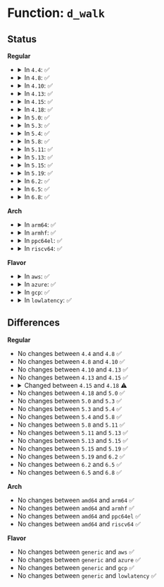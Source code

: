 # Function: <code>d_walk</code>

## Status
<b>Regular</b>
<ul>
<li>
<details>
<summary>In <code>4.4</code>: ✅</summary>

```c
void d_walk(struct dentry *parent, void *data, enum d_walk_ret (*enter)(void *, struct dentry *), void (*finish)(void *));
```

**Collision:** Unique Global

**Inline:** No

**Transformation:** False

**Instances:**

```
In fs/dcache.c (ffffffff81222ef0)
Location: fs/dcache.c:1159
Inline: False
Direct callers:
  - fs/dcache.c:have_submounts
  - fs/dcache.c:d_genocide
  - fs/dcache.c:shrink_dcache_parent
  - fs/dcache.c:do_one_tree
```
**Symbols:**

```
ffffffff81222ef0-ffffffff8122317c: d_walk (STB_GLOBAL)
```
</details>
</li>
<li>
<details>
<summary>In <code>4.8</code>: ✅</summary>

```c
void d_walk(struct dentry *parent, void *data, enum d_walk_ret (*enter)(void *, struct dentry *), void (*finish)(void *));
```

**Collision:** Unique Global

**Inline:** No

**Transformation:** False

**Instances:**

```
In fs/dcache.c (ffffffff8124acf0)
Location: fs/dcache.c:1167
Inline: False
Direct callers:
  - fs/dcache.c:d_genocide
  - fs/dcache.c:do_one_tree
  - fs/dcache.c:shrink_dcache_parent
  - fs/dcache.c:have_submounts
```
**Symbols:**

```
ffffffff8124acf0-ffffffff8124af96: d_walk (STB_GLOBAL)
```
</details>
</li>
<li>
<details>
<summary>In <code>4.10</code>: ✅</summary>

```c
void d_walk(struct dentry *parent, void *data, enum d_walk_ret (*enter)(void *, struct dentry *), void (*finish)(void *));
```

**Collision:** Unique Global

**Inline:** No

**Transformation:** False

**Instances:**

```
In fs/dcache.c (ffffffff8125dcb0)
Location: fs/dcache.c:1167
Inline: False
Direct callers:
  - fs/dcache.c:d_genocide
  - fs/dcache.c:do_one_tree
  - fs/dcache.c:shrink_dcache_parent
  - fs/dcache.c:path_has_submounts
```
**Symbols:**

```
ffffffff8125dcb0-ffffffff8125df56: d_walk (STB_GLOBAL)
```
</details>
</li>
<li>
<details>
<summary>In <code>4.13</code>: ✅</summary>

```c
void d_walk(struct dentry *parent, void *data, enum d_walk_ret (*enter)(void *, struct dentry *), void (*finish)(void *));
```

**Collision:** Unique Global

**Inline:** No

**Transformation:** False

**Instances:**

```
In fs/dcache.c (ffffffff8126b4e0)
Location: fs/dcache.c:1200
Inline: False
Direct callers:
  - fs/dcache.c:d_genocide
  - fs/dcache.c:do_one_tree
  - fs/dcache.c:shrink_dcache_parent
  - fs/dcache.c:path_has_submounts
```
**Symbols:**

```
ffffffff8126b4e0-ffffffff8126b77d: d_walk (STB_GLOBAL)
```
</details>
</li>
<li>
<details>
<summary>In <code>4.15</code>: ✅</summary>

```c
void d_walk(struct dentry *parent, void *data, enum d_walk_ret (*enter)(void *, struct dentry *), void (*finish)(void *));
```

**Collision:** Unique Global

**Inline:** No

**Transformation:** False

**Instances:**

```
In fs/dcache.c (ffffffff8128dd60)
Location: fs/dcache.c:1212
Inline: False
Direct callers:
  - fs/dcache.c:d_genocide
  - fs/dcache.c:d_invalidate
  - fs/dcache.c:do_one_tree
  - fs/dcache.c:shrink_dcache_parent
  - fs/dcache.c:path_has_submounts
```
**Symbols:**

```
ffffffff8128dd60-ffffffff8128e006: d_walk (STB_GLOBAL)
```
</details>
</li>
<li>
<details>
<summary>In <code>4.18</code>: ✅</summary>

```c
void d_walk(struct dentry *parent, void *data, enum d_walk_ret (*enter)(void *, struct dentry *));
```

**Collision:** Unique Global

**Inline:** No

**Transformation:** False

**Instances:**

```
In fs/dcache.c (ffffffff812b6250)
Location: fs/dcache.c:1241
Inline: False
Direct callers:
  - fs/dcache.c:d_genocide
  - fs/dcache.c:do_one_tree
  - fs/dcache.c:shrink_dcache_parent
  - fs/dcache.c:path_has_submounts
```
**Symbols:**

```
ffffffff812b6250-ffffffff812b64e1: d_walk (STB_GLOBAL)
```
</details>
</li>
<li>
<details>
<summary>In <code>5.0</code>: ✅</summary>

```c
void d_walk(struct dentry *parent, void *data, enum d_walk_ret (*enter)(void *, struct dentry *));
```

**Collision:** Unique Global

**Inline:** No

**Transformation:** False

**Instances:**

```
In fs/dcache.c (ffffffff812cae90)
Location: fs/dcache.c:1250
Inline: False
Direct callers:
  - fs/dcache.c:d_genocide
  - fs/dcache.c:do_one_tree
  - fs/dcache.c:shrink_dcache_parent
  - fs/dcache.c:path_has_submounts
```
**Symbols:**

```
ffffffff812cae90-ffffffff812cb121: d_walk (STB_GLOBAL)
```
</details>
</li>
<li>
<details>
<summary>In <code>5.3</code>: ✅</summary>

```c
void d_walk(struct dentry *parent, void *data, enum d_walk_ret (*enter)(void *, struct dentry *));
```

**Collision:** Unique Global

**Inline:** No

**Transformation:** False

**Instances:**

```
In fs/dcache.c (ffffffff812e7ea0)
Location: fs/dcache.c:1267
Inline: False
Direct callers:
  - fs/dcache.c:d_genocide
  - fs/dcache.c:do_one_tree
  - fs/dcache.c:shrink_dcache_parent
  - fs/dcache.c:shrink_dcache_parent
  - fs/dcache.c:path_has_submounts
```
**Symbols:**

```
ffffffff812e7ea0-ffffffff812e812b: d_walk (STB_GLOBAL)
```
</details>
</li>
<li>
<details>
<summary>In <code>5.4</code>: ✅</summary>

```c
void d_walk(struct dentry *parent, void *data, enum d_walk_ret (*enter)(void *, struct dentry *));
```

**Collision:** Unique Global

**Inline:** No

**Transformation:** False

**Instances:**

```
In fs/dcache.c (ffffffff812f9a30)
Location: fs/dcache.c:1267
Inline: False
Direct callers:
  - fs/dcache.c:d_genocide
  - fs/dcache.c:do_one_tree
  - fs/dcache.c:shrink_dcache_parent
  - fs/dcache.c:shrink_dcache_parent
  - fs/dcache.c:path_has_submounts
```
**Symbols:**

```
ffffffff812f9a30-ffffffff812f9cbb: d_walk (STB_GLOBAL)
```
</details>
</li>
<li>
<details>
<summary>In <code>5.8</code>: ✅</summary>

```c
void d_walk(struct dentry *parent, void *data, enum d_walk_ret (*enter)(void *, struct dentry *));
```

**Collision:** Unique Global

**Inline:** No

**Transformation:** False

**Instances:**

```
In fs/dcache.c (ffffffff813323d0)
Location: fs/dcache.c:1288
Inline: False
Direct callers:
  - fs/dcache.c:d_genocide
  - fs/dcache.c:shrink_dcache_for_umount
  - fs/dcache.c:shrink_dcache_for_umount
  - fs/dcache.c:shrink_dcache_parent
  - fs/dcache.c:shrink_dcache_parent
  - fs/dcache.c:path_has_submounts
```
**Symbols:**

```
ffffffff813323d0-ffffffff8133265b: d_walk (STB_GLOBAL)
```
</details>
</li>
<li>
<details>
<summary>In <code>5.11</code>: ✅</summary>

```c
void d_walk(struct dentry *parent, void *data, enum d_walk_ret (*enter)(void *, struct dentry *));
```

**Collision:** Unique Global

**Inline:** No

**Transformation:** False

**Instances:**

```
In fs/dcache.c (ffffffff8133e590)
Location: fs/dcache.c:1295
Inline: False
Direct callers:
  - fs/dcache.c:d_genocide
  - fs/dcache.c:shrink_dcache_for_umount
  - fs/dcache.c:shrink_dcache_for_umount
  - fs/dcache.c:shrink_dcache_parent
  - fs/dcache.c:shrink_dcache_parent
  - fs/dcache.c:path_has_submounts
```
**Symbols:**

```
ffffffff8133e590-ffffffff8133e821: d_walk (STB_GLOBAL)
```
</details>
</li>
<li>
<details>
<summary>In <code>5.13</code>: ✅</summary>

```c
void d_walk(struct dentry *parent, void *data, enum d_walk_ret (*enter)(void *, struct dentry *));
```

**Collision:** Unique Static

**Inline:** No

**Transformation:** False

**Instances:**

```
In fs/dcache.c (ffffffff81344980)
Location: fs/dcache.c:1323
Inline: False
Direct callers:
  - fs/dcache.c:d_genocide
  - fs/dcache.c:shrink_dcache_for_umount
  - fs/dcache.c:shrink_dcache_for_umount
  - fs/dcache.c:shrink_dcache_parent
  - fs/dcache.c:shrink_dcache_parent
  - fs/dcache.c:path_has_submounts
```
**Symbols:**

```
ffffffff81344980-ffffffff81344c18: d_walk (STB_LOCAL)
```
</details>
</li>
<li>
<details>
<summary>In <code>5.15</code>: ✅</summary>

```c
void d_walk(struct dentry *parent, void *data, enum d_walk_ret (*enter)(void *, struct dentry *));
```

**Collision:** Unique Global

**Inline:** No

**Transformation:** False

**Instances:**

```
In fs/dcache.c (ffffffff81392470)
Location: fs/dcache.c:1323
Inline: False
Direct callers:
  - fs/dcache.c:d_genocide
  - fs/dcache.c:shrink_dcache_for_umount
  - fs/dcache.c:shrink_dcache_for_umount
  - fs/dcache.c:shrink_dcache_parent
  - fs/dcache.c:shrink_dcache_parent
  - fs/dcache.c:path_has_submounts
```
**Symbols:**

```
ffffffff81392470-ffffffff81392708: d_walk (STB_GLOBAL)
```
</details>
</li>
<li>
<details>
<summary>In <code>5.19</code>: ✅</summary>

```c
void d_walk(struct dentry *parent, void *data, enum d_walk_ret (*enter)(void *, struct dentry *));
```

**Collision:** Unique Static

**Inline:** No

**Transformation:** False

**Instances:**

```
In fs/dcache.c (ffffffff814120c0)
Location: fs/dcache.c:1348
Inline: False
Direct callers:
  - fs/dcache.c:d_genocide
  - fs/dcache.c:shrink_dcache_for_umount
  - fs/dcache.c:shrink_dcache_for_umount
  - fs/dcache.c:shrink_dcache_parent
  - fs/dcache.c:shrink_dcache_parent
  - fs/dcache.c:path_has_submounts
```
**Symbols:**

```
ffffffff814120c0-ffffffff81412392: d_walk (STB_LOCAL)
```
</details>
</li>
<li>
<details>
<summary>In <code>6.2</code>: ✅</summary>

```c
void d_walk(struct dentry *parent, void *data, enum d_walk_ret (*enter)(void *, struct dentry *));
```

**Collision:** Unique Static

**Inline:** No

**Transformation:** False

**Instances:**

```
In fs/dcache.c (ffffffff8149ceb0)
Location: fs/dcache.c:1348
Inline: False
Direct callers:
  - fs/dcache.c:d_genocide
  - fs/dcache.c:shrink_dcache_for_umount
  - fs/dcache.c:shrink_dcache_for_umount
  - fs/dcache.c:shrink_dcache_parent
  - fs/dcache.c:shrink_dcache_parent
  - fs/dcache.c:path_has_submounts
```
**Symbols:**

```
ffffffff8149ceb0-ffffffff8149d182: d_walk (STB_LOCAL)
```
</details>
</li>
<li>
<details>
<summary>In <code>6.5</code>: ✅</summary>

```c
void d_walk(struct dentry *parent, void *data, enum d_walk_ret (*enter)(void *, struct dentry *));
```

**Collision:** Unique Static

**Inline:** No

**Transformation:** False

**Instances:**

```
In fs/dcache.c (ffffffff814d22d0)
Location: fs/dcache.c:1348
Inline: False
Direct callers:
  - fs/dcache.c:d_genocide
  - fs/dcache.c:shrink_dcache_for_umount
  - fs/dcache.c:shrink_dcache_for_umount
  - fs/dcache.c:shrink_dcache_parent
  - fs/dcache.c:shrink_dcache_parent
  - fs/dcache.c:path_has_submounts
```
**Symbols:**

```
ffffffff814d22d0-ffffffff814d25a6: d_walk (STB_LOCAL)
```
</details>
</li>
<li>
<details>
<summary>In <code>6.8</code>: ✅</summary>

```c
void d_walk(struct dentry *parent, void *data, enum d_walk_ret (*enter)(void *, struct dentry *));
```

**Collision:** Unique Static

**Inline:** No

**Transformation:** False

**Instances:**

```
In fs/dcache.c (ffffffff81504d10)
Location: fs/dcache.c:1222
Inline: False
Direct callers:
  - fs/dcache.c:d_genocide
  - fs/dcache.c:shrink_dcache_for_umount
  - fs/dcache.c:shrink_dcache_for_umount
  - fs/dcache.c:shrink_dcache_parent
  - fs/dcache.c:shrink_dcache_parent
  - fs/dcache.c:path_has_submounts
```
**Symbols:**

```
ffffffff81504d10-ffffffff81504fa1: d_walk (STB_LOCAL)
```
</details>
</li>
</ul>
<b>Arch</b>
<ul>
<li>
<details>
<summary>In <code>arm64</code>: ✅</summary>

```c
void d_walk(struct dentry *parent, void *data, enum d_walk_ret (*enter)(void *, struct dentry *));
```

**Collision:** Unique Global

**Inline:** No

**Transformation:** False

**Instances:**

```
In fs/dcache.c (ffff8000103a7380)
Location: fs/dcache.c:1267
Inline: False
Direct callers:
  - fs/dcache.c:d_genocide
  - fs/dcache.c:do_one_tree
  - fs/dcache.c:shrink_dcache_parent
  - fs/dcache.c:shrink_dcache_parent
  - fs/dcache.c:path_has_submounts
```
**Symbols:**

```
ffff8000103a7380-ffff8000103a7760: d_walk (STB_GLOBAL)
```
</details>
</li>
<li>
<details>
<summary>In <code>armhf</code>: ✅</summary>

```c
void d_walk(struct dentry *parent, void *data, enum d_walk_ret (*enter)(void *, struct dentry *));
```

**Collision:** Unique Global

**Inline:** No

**Transformation:** False

**Instances:**

```
In fs/dcache.c (c0588000)
Location: fs/dcache.c:1267
Inline: False
Direct callers:
  - fs/dcache.c:d_genocide
  - fs/dcache.c:do_one_tree
  - fs/dcache.c:shrink_dcache_parent
  - fs/dcache.c:shrink_dcache_parent
  - fs/dcache.c:path_has_submounts
```
**Symbols:**

```
c0588000-c0588330: d_walk (STB_GLOBAL)
```
</details>
</li>
<li>
<details>
<summary>In <code>ppc64el</code>: ✅</summary>

```c
void d_walk(struct dentry *parent, void *data, enum d_walk_ret (*enter)(void *, struct dentry *));
```

**Collision:** Unique Global

**Inline:** No

**Transformation:** False

**Instances:**

```
In fs/dcache.c (c0000000004a22f0)
Location: fs/dcache.c:1267
Inline: False
Direct callers:
  - fs/dcache.c:d_genocide
  - fs/dcache.c:do_one_tree
  - fs/dcache.c:shrink_dcache_parent
  - fs/dcache.c:shrink_dcache_parent
  - fs/dcache.c:shrink_dcache_parent
  - fs/dcache.c:path_has_submounts
```
**Symbols:**

```
c0000000004a22f0-c0000000004a2800: d_walk (STB_GLOBAL)
```
</details>
</li>
<li>
<details>
<summary>In <code>riscv64</code>: ✅</summary>

```c
void d_walk(struct dentry *parent, void *data, enum d_walk_ret (*enter)(void *, struct dentry *));
```

**Collision:** Unique Global

**Inline:** No

**Transformation:** False

**Instances:**

```
In fs/dcache.c (ffffffe00026e746)
Location: fs/dcache.c:1267
Inline: False
Direct callers:
  - fs/dcache.c:d_genocide
  - fs/dcache.c:do_one_tree
  - fs/dcache.c:shrink_dcache_parent
  - fs/dcache.c:shrink_dcache_parent
  - fs/dcache.c:path_has_submounts
```
**Symbols:**

```
ffffffe00026e746-ffffffe00026eac4: d_walk (STB_GLOBAL)
```
</details>
</li>
</ul>
<b>Flavor</b>
<ul>
<li>
<details>
<summary>In <code>aws</code>: ✅</summary>

```c
void d_walk(struct dentry *parent, void *data, enum d_walk_ret (*enter)(void *, struct dentry *));
```

**Collision:** Unique Global

**Inline:** No

**Transformation:** False

**Instances:**

```
In fs/dcache.c (ffffffff812f2010)
Location: fs/dcache.c:1267
Inline: False
Direct callers:
  - fs/dcache.c:d_genocide
  - fs/dcache.c:do_one_tree
  - fs/dcache.c:shrink_dcache_parent
  - fs/dcache.c:shrink_dcache_parent
  - fs/dcache.c:path_has_submounts
```
**Symbols:**

```
ffffffff812f2010-ffffffff812f229b: d_walk (STB_GLOBAL)
```
</details>
</li>
<li>
<details>
<summary>In <code>azure</code>: ✅</summary>

```c
void d_walk(struct dentry *parent, void *data, enum d_walk_ret (*enter)(void *, struct dentry *));
```

**Collision:** Unique Global

**Inline:** No

**Transformation:** False

**Instances:**

```
In fs/dcache.c (ffffffff812e2c40)
Location: fs/dcache.c:1267
Inline: False
Direct callers:
  - fs/dcache.c:d_genocide
  - fs/dcache.c:do_one_tree
  - fs/dcache.c:shrink_dcache_parent
  - fs/dcache.c:shrink_dcache_parent
  - fs/dcache.c:path_has_submounts
```
**Symbols:**

```
ffffffff812e2c40-ffffffff812e2ecb: d_walk (STB_GLOBAL)
```
</details>
</li>
<li>
<details>
<summary>In <code>gcp</code>: ✅</summary>

```c
void d_walk(struct dentry *parent, void *data, enum d_walk_ret (*enter)(void *, struct dentry *));
```

**Collision:** Unique Global

**Inline:** No

**Transformation:** False

**Instances:**

```
In fs/dcache.c (ffffffff812efe20)
Location: fs/dcache.c:1267
Inline: False
Direct callers:
  - fs/dcache.c:d_genocide
  - fs/dcache.c:do_one_tree
  - fs/dcache.c:shrink_dcache_parent
  - fs/dcache.c:shrink_dcache_parent
  - fs/dcache.c:path_has_submounts
```
**Symbols:**

```
ffffffff812efe20-ffffffff812f00ab: d_walk (STB_GLOBAL)
```
</details>
</li>
<li>
<details>
<summary>In <code>lowlatency</code>: ✅</summary>

```c
void d_walk(struct dentry *parent, void *data, enum d_walk_ret (*enter)(void *, struct dentry *));
```

**Collision:** Unique Global

**Inline:** No

**Transformation:** False

**Instances:**

```
In fs/dcache.c (ffffffff812ff990)
Location: fs/dcache.c:1267
Inline: False
Direct callers:
  - fs/dcache.c:d_genocide
  - fs/dcache.c:do_one_tree
  - fs/dcache.c:shrink_dcache_parent
  - fs/dcache.c:shrink_dcache_parent
  - fs/dcache.c:path_has_submounts
```
**Symbols:**

```
ffffffff812ff990-ffffffff812ffc29: d_walk (STB_GLOBAL)
```
</details>
</li>
</ul>

## Differences
<b>Regular</b>
<ul>
<li>
No changes between <code>4.4</code> and <code>4.8</code> ✅
</li>
<li>
No changes between <code>4.8</code> and <code>4.10</code> ✅
</li>
<li>
No changes between <code>4.10</code> and <code>4.13</code> ✅
</li>
<li>
No changes between <code>4.13</code> and <code>4.15</code> ✅
</li>
<li>
<details>
<summary>Changed between <code>4.15</code> and <code>4.18</code> ⚠️</summary>
<ul>
<li>
<b>Param removed. </b>
<code>void (*finish)(void *)</code>
</li>
</ul>
</details>
</li>
<li>
No changes between <code>4.18</code> and <code>5.0</code> ✅
</li>
<li>
No changes between <code>5.0</code> and <code>5.3</code> ✅
</li>
<li>
No changes between <code>5.3</code> and <code>5.4</code> ✅
</li>
<li>
No changes between <code>5.4</code> and <code>5.8</code> ✅
</li>
<li>
No changes between <code>5.8</code> and <code>5.11</code> ✅
</li>
<li>
No changes between <code>5.11</code> and <code>5.13</code> ✅
</li>
<li>
No changes between <code>5.13</code> and <code>5.15</code> ✅
</li>
<li>
No changes between <code>5.15</code> and <code>5.19</code> ✅
</li>
<li>
No changes between <code>5.19</code> and <code>6.2</code> ✅
</li>
<li>
No changes between <code>6.2</code> and <code>6.5</code> ✅
</li>
<li>
No changes between <code>6.5</code> and <code>6.8</code> ✅
</li>
</ul>
<b>Arch</b>
<ul>
<li>
No changes between <code>amd64</code> and <code>arm64</code> ✅
</li>
<li>
No changes between <code>amd64</code> and <code>armhf</code> ✅
</li>
<li>
No changes between <code>amd64</code> and <code>ppc64el</code> ✅
</li>
<li>
No changes between <code>amd64</code> and <code>riscv64</code> ✅
</li>
</ul>
<b>Flavor</b>
<ul>
<li>
No changes between <code>generic</code> and <code>aws</code> ✅
</li>
<li>
No changes between <code>generic</code> and <code>azure</code> ✅
</li>
<li>
No changes between <code>generic</code> and <code>gcp</code> ✅
</li>
<li>
No changes between <code>generic</code> and <code>lowlatency</code> ✅
</li>
</ul>

